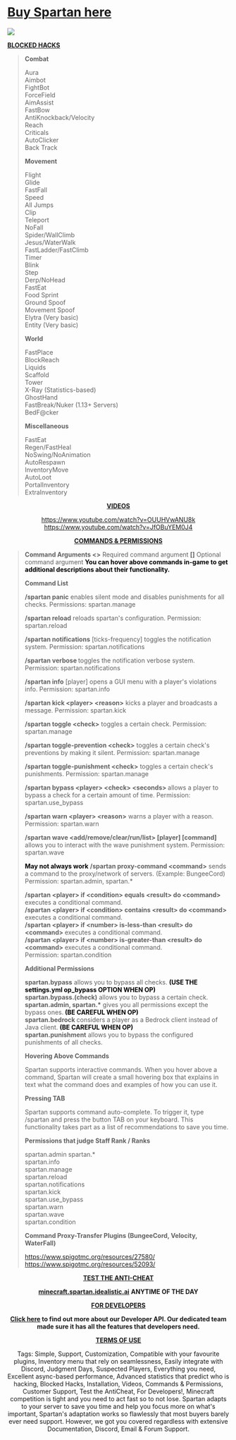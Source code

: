 <h1><a href="https://spartan.top">Buy Spartan here</a></h1>
<img src="https://vagdedes.com/.images/spartan/banner.png" />

<b><span class="bbcode-size-7"><u>BLOCKED HACKS</u></span></b>
</center>
<blockquote>
<b><span class="bbcode-size-5">Combat</span></b>

Aura<br>
Aimbot<br>
FightBot<br>
ForceField<br>
AimAssist<br>
FastBow<br>
AntiKnockback/Velocity<br>
Reach<br>
Criticals<br>
AutoClicker<br>
Back Track<br>


<span class="bbcode-size-5"><b>Movement</b></span>

Flight<br>
Glide<br>
FastFall<br>
Speed<br>
All Jumps<br>
Clip<br>
Teleport<br>
NoFall<br>
Spider/WallClimb<br>
Jesus/WaterWalk<br>
FastLadder/FastClimb<br>
Timer<br>
Blink<br>
Step<br>
Derp/NoHead<br>
FastEat<br>
Food Sprint<br>
Ground Spoof<br>
Movement Spoof<br>
Elytra (Very basic)<br>
Entity (Very basic)


<b><span class="bbcode-size-5">World</span></b>

FastPlace<br>
BlockReach<br>
Liquids<br>
Scaffold<br>
Tower<br>
X-Ray (Statistics-based)<br>
GhostHand<br>
FastBreak/Nuker (1.13+ Servers)<br>
BedF@cker


<span class="bbcode-size-5"><b>Miscellaneous</b></span>

FastEat<br>
Regen/FastHeal<br>
NoSwing/NoAnimation<br>
AutoRespawn<br>
InventoryMove<br>
AutoLoot<br>
PortalInventory<br>
ExtraInventory<br>
</blockquote>

<center><b><span class="bbcode-size-7"><u>VIDEOS</u></span></b>

<span class="bbcode-size-4"><span class="bbcode-size-4"><span class="bbcode-size-4">https://www.youtube.com/watch?v=OUUHVwANU8k<br>https://www.youtube.com/watch?v=JfOBuYEM0J4</span></span></span>

<b><u><span class="bbcode-size-7">COMMANDS & PERMISSIONS</span></u></b>
</center>
<blockquote>
<b><span class="bbcode-size-5">Command Arguments</span>
&lt;&gt;</b> Required command argument
<b>&#91;&#93;</b> Optional command argument
<span style="color:black"><b>You can hover above commands in-game to get additional descriptions about their functionality.</b></span>


<b><span class="bbcode-size-5">Command List</span></b>

<span class="bbcode-size-4"><span class="bbcode-size-4"><span class="bbcode-size-4"><b>/spartan panic</b> enables silent mode and disables punishments for all checks.
Permissions: spartan.manage</span>

<b>/spartan reload</b> reloads spartan's configuration.
Permission: spartan.reload

<b>/spartan notifications</b> &#91;ticks-frequency&#93; toggles the notification system.
Permission: spartan.notifications

<span class="bbcode-size-4"><b>/spartan verbose </b>toggles the notification verbose system.
Permission: spartan.notifications</span>

<b>/spartan info</b> &#91;player&#93; opens a GUI menu with a player's violations info.
Permission: spartan.info

<b>/spartan kick &lt;player&gt; &lt;reason&gt;</b> kicks a player and broadcasts a message.
Permission: spartan.kick

<b>/spartan toggle &lt;check&gt;</b> toggles a certain check.
Permission: spartan.manage

<span class="bbcode-size-4"><b>/spartan toggle-prevention &lt;check&gt;</b> toggles a certain check's preventions by making it silent.
Permission: spartan.manage

<span class="bbcode-size-4"><b>/spartan toggle-punishment &lt;check&gt;</b> toggles a certain check's punishments.
Permission: spartan.manage</span></span>

<b>/spartan bypass &lt;player&gt; &lt;check&gt; &lt;seconds&gt; </b>allows a player to bypass a check for a certain amount of time.
Permission: spartan.use_bypass

<b>/spartan warn &lt;player&gt; &lt;reason&gt;</b> warns a player with a reason.
Permission: spartan.warn

<b>/spartan wave &lt;add/remove/clear/run/list&gt; &#91;player&#93; &#91;command&#93;</b> allows you to interact with the wave punishment system.
Permission: spartan.wave

<span style="color:black"><b>May not always work</b></span>
<b>/spartan proxy-command &lt;command&gt;</b> sends a command to the proxy/network of servers. (Example: BungeeCord)
Permission: spartan.admin, spartan.*

<b>/spartan &lt;player&gt; if &lt;condition&gt; equals &lt;result&gt; do &lt;command&gt; </b>executes a conditional command.<br>
<b>/spartan &lt;player&gt; if &lt;condition&gt; contains &lt;result&gt; do &lt;command&gt; </b>executes a conditional command.<br>
<b>/spartan &lt;player&gt; if &lt;number&gt; is-less-than &lt;result&gt; do &lt;command&gt; </b>executes a conditional command.<br>
<b>/spartan &lt;player&gt; if &lt;number&gt; is-greater-than &lt;result&gt; do &lt;command&gt; </b>executes a conditional command.<br>
Permission: spartan.condition</span>


<b><span class="bbcode-size-5">Additional Permissions</span></b></span>

<span class="bbcode-size-4"><span class="bbcode-size-4"><b>spartan.bypass</b> allows you to bypass all checks. </span><b><span class="bbcode-size-4"><span style="color:black">(USE THE settings.yml op_bypass OPTION WHEN OP)</span></span></b><br>
<span class="bbcode-size-4"><b>spartan.bypass.(check)</b> allows you to bypass a certain check.<br>
<b> spartan.admin, spartan.*</b> gives you all permissions except the bypass ones.<b><span style="color:black"> (BE CAREFUL WHEN OP)</span><br>
spartan.bedrock </b>considers a player as a Bedrock client instead of Java client. <span style="color:black"><b>(BE CAREFUL WHEN OP)</b></span><br>
<b> spartan.punishment</b> allows you to bypass the configured punishments of all checks.</span>


<b><span class="bbcode-size-5">Hovering Above Commands</span></b></span>

<span class="bbcode-size-4"><span class="bbcode-size-4">Spartan supports interactive commands. When you hover above a command, Spartan will create a small hovering box that explains in text what the command does and examples of how you can use it.</span>


<b><span class="bbcode-size-5">Pressing TAB</span></b></span>

<span class="bbcode-size-4"><span class="bbcode-size-4">Spartan supports command auto-complete. To trigger it, type /spartan and press the button TAB on your keyboard. This functionality takes part as a list of recommendations to save you time.</span>


<b><span class="bbcode-size-5">Permissions that judge Staff Rank / Ranks</span></b></span>

<span class="bbcode-size-4"><span class="bbcode-size-4"> spartan.admin
spartan.*<br>
spartan.info<br>
spartan.manage<br>
spartan.reload<br>
spartan.notifications<br>
spartan.kick<br>
spartan.use_bypass<br>
spartan.warn<br>
spartan.wave<br>
spartan.condition</span>


<b><span class="bbcode-size-5">Command Proxy-Transfer Plugins (BungeeCord, Velocity, WaterFall)</span></b></span>

<span class="bbcode-size-4"><span class="bbcode-size-4"><a href="https://www.spigotmc.org/resources/27580/">https://www.spigotmc.org/resources/27580/</a><br>
<a href="https://www.spigotmc.org/resources/52093/">https://www.spigotmc.org/resources/52093/</a></span></span>
</blockquote>

<center><b><span class="bbcode-size-7"><u>TEST THE ANTI-CHEAT</u></span></b>


<span class="bbcode-size-4"><span class="bbcode-size-5"><b><u>minecraft.spartan.idealistic.ai</u></b></span></span>
<span class="bbcode-size-4"><span class="bbcode-size-5"><b>ANYTIME OF THE DAY</b></span></span>

<b><u><span class="bbcode-size-7">FOR DEVELOPERS</span></u></b>

<span class="bbcode-size-4"><span class="bbcode-size-5"><b><a href="#">Click here</a> to find out more about our Developer API. Our dedicated team made sure it has all the features that developers need.</b></span></span>


<span class="bbcode-size-4"><b><span class="bbcode-size-7"><u><a href="#">TERMS OF USE</a></u></span></b></span>


<span class="bbcode-size-4"><span class="bbcode-size-14">Tags: Simple, Support, Customization, Compatible with your favourite plugins, Inventory menu that rely on seamlessness, Easily integrate with Discord, Judgment Days, Suspected Players, Everything you need, Excellent async-based performance, Advanced statistics that predict who is hacking, Blocked Hacks, Installation, Videos, Commands & Permissions, Customer Support, Test the AntiCheat, For Developers!, Minecraft competition is tight and you need to act fast so to not lose. Spartan adapts to your server to save you time and help you focus more on what's important, Spartan's adaptation works so flawlessly that most buyers barely ever need support. However, we got you covered regardless with extensive Documentation, Discord, Email & Forum Support.</span></span></center>
